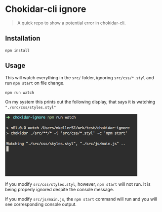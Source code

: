 Chokidar-cli ignore
===================

> A quick repo to show a potential error in chokidar-cli.

## Installation

```
npm install
```

## Usage

This will watch everything in the `src/` folder, ignoring `src/css/*.styl` and run `npm start` on file change.

```
npm run watch
```

On my system this prints out the following display, that says it is watching `"./src/css/styles.styl"`

![](assets/watch.png)

If you modify `src/css/styles.styl`, however, `npm start` will not run. It is being properly ignored despite the console message.

If you modify `src/js/main.js`, the `npm start` command will run and you will see corresponding console output.
